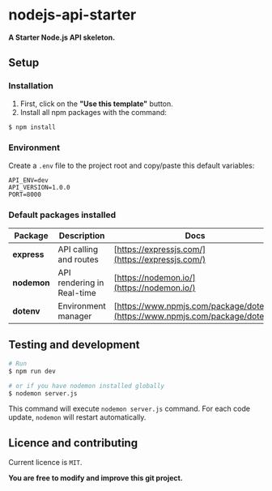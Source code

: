 # nodejs-api-starter

**A Starter Node.js API skeleton.**

## Setup

### Installation

1. First, click on the **"Use this template"** button.
2. Install all npm packages with the command:
```bash
$ npm install
```
### Environment

Create a `.env` file to the project root and copy/paste this default variables:

```
API_ENV=dev
API_VERSION=1.0.0
PORT=8000
```

### Default packages installed

| Package | Description | Docs |
|---|---|---|
| **express** | API calling and routes | [https://expressjs.com/](https://expressjs.com/) |
| **nodemon** | API rendering in Real-time | [https://nodemon.io/](https://nodemon.io/) |
| **dotenv** | Environment manager | [https://www.npmjs.com/package/dotenv](https://www.npmjs.com/package/dotenv) |

## Testing and development

```bash
# Run
$ npm run dev

# or if you have nodemon installed globally
$ nodemon server.js
```

This command will execute `nodemon server.js` command. For each code update, `nodemon` will restart automatically.

## Licence and contributing

Current licence is `MIT`.

**You are free to modify and improve this git project.**